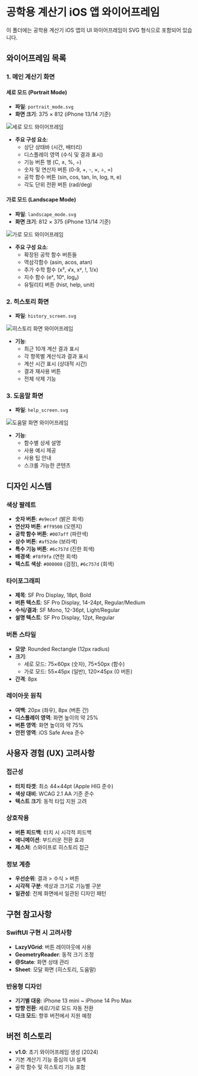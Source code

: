 # 공학용 계산기 iOS 앱 와이어프레임

이 폴더에는 공학용 계산기 iOS 앱의 UI 와이어프레임이 SVG 형식으로 포함되어 있습니다.

## 와이어프레임 목록

### 1. 메인 계산기 화면

#### 세로 모드 (Portrait Mode)

-   **파일**: `portrait_mode.svg`
-   **화면 크기**: 375 × 812 (iPhone 13/14 기준)

![세로 모드 와이어프레임](portrait_mode.svg)

-   **주요 구성 요소**:
    -   상단 상태바 (시간, 배터리)
    -   디스플레이 영역 (수식 및 결과 표시)
    -   기능 버튼 행 (C, ±, %, ÷)
    -   숫자 및 연산자 버튼 (0-9, +, -, ×, ÷, =)
    -   공학 함수 버튼 (sin, cos, tan, ln, log, π, e)
    -   각도 단위 전환 버튼 (rad/deg)

#### 가로 모드 (Landscape Mode)

-   **파일**: `landscape_mode.svg`
-   **화면 크기**: 812 × 375 (iPhone 13/14 기준)

![가로 모드 와이어프레임](landscape_mode.svg)

-   **주요 구성 요소**:
    -   확장된 공학 함수 버튼들
    -   역삼각함수 (asin, acos, atan)
    -   추가 수학 함수 (x², √x, xʸ, !, 1/x)
    -   지수 함수 (eˣ, 10ˣ, log₂)
    -   유틸리티 버튼 (hist, help, unit)

### 2. 히스토리 화면

-   **파일**: `history_screen.svg`

![히스토리 화면 와이어프레임](history_screen.svg)

-   **기능**:
    -   최근 10개 계산 결과 표시
    -   각 항목별 계산식과 결과 표시
    -   계산 시간 표시 (상대적 시간)
    -   결과 재사용 버튼
    -   전체 삭제 기능

### 3. 도움말 화면

-   **파일**: `help_screen.svg`

![도움말 화면 와이어프레임](help_screen.svg)

-   **기능**:
    -   함수별 상세 설명
    -   사용 예시 제공
    -   사용 팁 안내
    -   스크롤 가능한 콘텐츠

## 디자인 시스템

### 색상 팔레트

-   **숫자 버튼**: `#e9ecef` (밝은 회색)
-   **연산자 버튼**: `#ff9500` (오렌지)
-   **공학 함수 버튼**: `#007aff` (파란색)
-   **상수 버튼**: `#af52de` (보라색)
-   **특수 기능 버튼**: `#6c757d` (진한 회색)
-   **배경색**: `#f8f9fa` (연한 회색)
-   **텍스트 색상**: `#000000` (검정), `#6c757d` (회색)

### 타이포그래피

-   **제목**: SF Pro Display, 18pt, Bold
-   **버튼 텍스트**: SF Pro Display, 14-24pt, Regular/Medium
-   **수식/결과**: SF Mono, 12-36pt, Light/Regular
-   **설명 텍스트**: SF Pro Display, 12pt, Regular

### 버튼 스타일

-   **모양**: Rounded Rectangle (12px radius)
-   **크기**:
    -   세로 모드: 75×60px (숫자), 75×50px (함수)
    -   가로 모드: 55×45px (일반), 120×45px (0 버튼)
-   **간격**: 8px

### 레이아웃 원칙

-   **여백**: 20px (좌우), 8px (버튼 간)
-   **디스플레이 영역**: 화면 높이의 약 25%
-   **버튼 영역**: 화면 높이의 약 75%
-   **안전 영역**: iOS Safe Area 준수

## 사용자 경험 (UX) 고려사항

### 접근성

-   **터치 타겟**: 최소 44×44pt (Apple HIG 준수)
-   **색상 대비**: WCAG 2.1 AA 기준 준수
-   **텍스트 크기**: 동적 타입 지원 고려

### 상호작용

-   **버튼 피드백**: 터치 시 시각적 피드백
-   **애니메이션**: 부드러운 전환 효과
-   **제스처**: 스와이프로 히스토리 접근

### 정보 계층

-   **우선순위**: 결과 > 수식 > 버튼
-   **시각적 구분**: 색상과 크기로 기능별 구분
-   **일관성**: 전체 화면에서 일관된 디자인 패턴

## 구현 참고사항

### SwiftUI 구현 시 고려사항

-   **LazyVGrid**: 버튼 레이아웃에 사용
-   **GeometryReader**: 동적 크기 조정
-   **@State**: 화면 상태 관리
-   **Sheet**: 모달 화면 (히스토리, 도움말)

### 반응형 디자인

-   **기기별 대응**: iPhone 13 mini ~ iPhone 14 Pro Max
-   **방향 전환**: 세로/가로 모드 자동 전환
-   **다크 모드**: 향후 버전에서 지원 예정

## 버전 히스토리

-   **v1.0**: 초기 와이어프레임 생성 (2024)
-   기본 계산기 기능 중심의 UI 설계
-   공학 함수 및 히스토리 기능 포함
